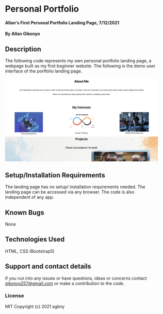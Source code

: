 # Personal Portfolio
#### Allan's First Personal Portfolio Landing Page, 7/12/2021
#### By **Allan Gikonyo**
## Description
The following code represents my own personal portfolio landing page, a webpage built as my first beginner website. The following is the demo user interface of the portfolio landing page. 

![Personal Portfolio](/images/screenshotpersonal.jpeg)

## Setup/Installation Requirements
The landing page has no setup/ installation requirements needed. The landing page can be accessed via any browser. The code is also independent of any app. 

## Known Bugs
None 

## Technologies Used
 HTML, CSS (Bootstrap5)
 
## Support and contact details
If you run into any issues or have questions, ideas or concerns contact gikonyo257@gmail.com or make a contribution to the code.

### License
MIT 
Copyright (c) 2021 agkny